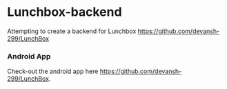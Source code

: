 # Lunchbox-backend
Attempting to create a backend for Lunchbox
https://github.com/devansh-299/LunchBox

### Android App 
Check-out the android app here https://github.com/devansh-299/LunchBox.
